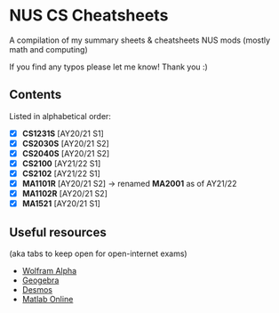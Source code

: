 # NUS CS Cheatsheets

A compilation of my summary sheets & cheatsheets NUS mods (mostly math and computing)

If you find any typos please let me know! Thank you :)

## Contents

Listed in alphabetical order: 

- [x] **CS1231S** [AY20/21 S1]
- [x] **CS2030S** [AY20/21 S2]
- [x] **CS2040S** [AY20/21 S2]
- [x] **CS2100** [AY21/22 S1]
- [x] **CS2102** [AY21/22 S1]
- [x] **MA1101R** [AY20/21 S2] -> renamed **MA2001** as of AY21/22
- [x] **MA1102R** [AY20/21 S2]
- [x] **MA1521** [AY20/21 S1]

## Useful resources

(aka tabs to keep open for open-internet exams)

- [Wolfram Alpha](https://www.wolframalpha.com/)
- [Geogebra](https://www.geogebra.org/calculator)
- [Desmos](https://www.desmos.com/calculator)
- [Matlab Online](https://matlab.mathworks.com/)

